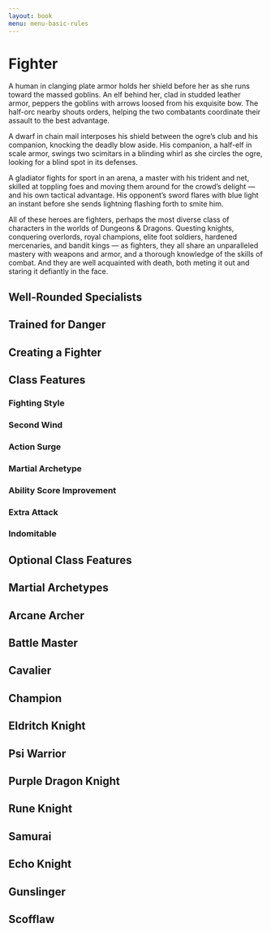 ```yaml
---
layout: book
menu: menu-basic-rules
---
```

# <a name="fighter">Fighter</a>

A human in clanging plate armor holds her shield before her as she runs toward the massed goblins. An elf behind her, clad in studded leather armor, peppers the goblins with arrows loosed from his exquisite bow. The half-orc nearby shouts orders, helping the two combatants coordinate their assault to the best advantage.

A dwarf in chain mail interposes his shield between the ogre’s club and his companion, knocking the deadly blow aside. His companion, a half-elf in scale armor, swings two scimitars in a blinding whirl as she circles the ogre, looking for a blind spot in its defenses.

A gladiator fights for sport in an arena, a master with his trident and net, skilled at toppling foes and moving them around for the crowd’s delight — and his own tactical advantage. His opponent’s sword flares with blue light an instant before she sends lightning flashing forth to smite him.

All of these heroes are fighters, perhaps the most diverse class of characters in the worlds of Dungeons & Dragons. Questing knights, conquering overlords, royal champions, elite foot soldiers, hardened mercenaries, and bandit kings — as fighters, they all share an unparalleled mastery with weapons and armor, and a thorough knowledge of the skills of combat. And they are well acquainted with death, both meting it out and staring it defiantly in the face.

## Well-Rounded Specialists

## Trained for Danger

## Creating a Fighter

## Class Features

### Fighting Style

### Second Wind

### Action Surge

### Martial Archetype

### Ability Score Improvement

### Extra Attack

### Indomitable

## Optional Class Features

## Martial Archetypes
## Arcane Archer
## Battle Master
## Cavalier
## Champion
## Eldritch Knight
## Psi Warrior
## Purple Dragon Knight
## Rune Knight
## Samurai
## Echo Knight
## Gunslinger
## Scofflaw